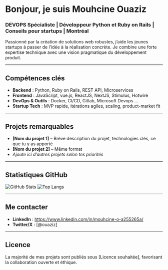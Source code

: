 # Bonjour, je suis Mouhcine Ouaziz

###  DEVOPS Spécialiste | Développeur Python et Ruby on Rails | Conseils pour startups | Montréal

Passionné par la création de solutions web robustes, j’aide les jeunes startups à passer de l’idée à la réalisation concrète. Je combine une forte expertise technique avec une vision pragmatique du développement produit.

---

##  Compétences clés
- **Backend** : Python, Ruby on Rails, REST API, Microservices
- **Frontend** : JavaScript, vue.js, ReactJS, NextJS, Stimulus, Hotwire
- **DevOps & Outils** : Docker, CI/CD, Gitlab, Microsoft Devops ...
- **Startup Tech** : MVP rapide, itérations agiles, scaling, product-market fit

---

##  Projets remarquables
- **[Nom du projet 1]** – Brève description du projet, technologies clés, ce que tu y as apporté
- **[Nom du projet 2]** – Même format
- *Ajoute ici d’autres projets selon tes priorités*

---

##  Statistiques GitHub
<!-- Ajoute ici des badges dynamiques comme GitHub Stats, Top Languages ou Streak -->
![GitHub Stats](https://github-readme-stats.vercel.app/api?username=ouaziz&show_icons=true)
![Top Langs](https://github-readme-stats.vercel.app/api/top-langs/?username=ouaziz&layout=compact)

---

##  Me contacter
- **LinkedIn** : https://www.linkedin.com/in/mouhcine-o-a255265a/
- **Twitter/X** : [@ouaziz]

---

##  Licence
La majorité de mes projets sont publiés sous [Licence souhaitée], favorisant la collaboration ouverte et éthique.
